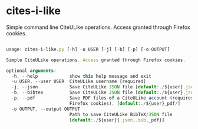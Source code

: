cites-i-like
============
Simple command line CiteULike operations. Access granted through Firefox cookies.

```javascript

usage: cites-i-like.py [-h] -u USER [-j] [-b] [-p] [-o OUTPUT]

Simple CiteULike operations. Access granted through Firefox cookies.

optional arguments:
  -h, --help            show this help message and exit
  -u USER, --user USER  CiteULike username [required]
  -j, --json            Save CiteULike JSON file [default:./${user}.json]
  -b, --bibtex          Save CiteULike JSON file [default:./${user}.json]
  -p, --pdf             Save PDF files of a CiteULike account (requires
                        Firefox cookies). [default:./${user}_pdf/]
  -o OUTPUT, --output OUTPUT
                        Path to save CiteULike BibTeX/JSON file
                        [default:./${user}{.json,.bib,_pdf}]
```

